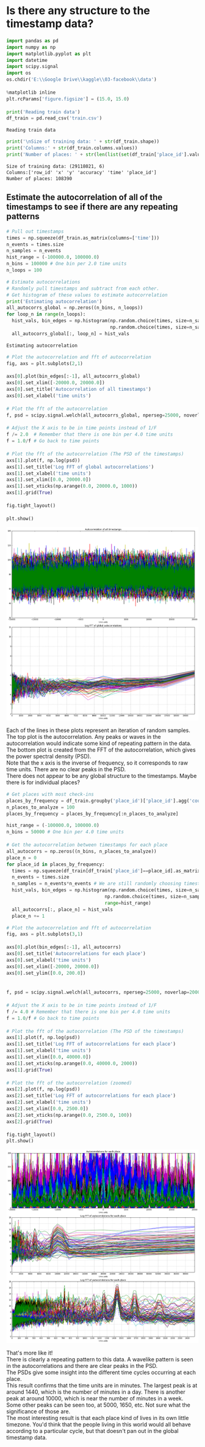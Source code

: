
# Is there any structure to the timestamp data?


```python
import pandas as pd
import numpy as np
import matplotlib.pyplot as plt
import datetime
import scipy.signal
import os
os.chdir('E:\\Google Drive\\kaggle\\03-facebook\\data')

%matplotlib inline
plt.rcParams['figure.figsize'] = (15.0, 15.0)

print('Reading train data')
df_train = pd.read_csv('train.csv')
```

    Reading train data
    


```python
print('\nSize of training data: ' + str(df_train.shape))
print('Columns:' + str(df_train.columns.values))
print('Number of places: ' + str(len(list(set(df_train['place_id'].values.tolist()))))) # set() for unique id
```

    
    Size of training data: (29118021, 6)
    Columns:['row_id' 'x' 'y' 'accuracy' 'time' 'place_id']
    Number of places: 108390
    

## Estimate the autocorrelation of all of the timestamps to see if there are any repeating patterns


```python
# Pull out timestamps
times = np.squeeze(df_train.as_matrix(columns=['time']))
n_events = times.size
n_samples = n_events
hist_range = (-100000.0, 100000.0)
n_bins = 100000 # One bin per 2.0 time units
n_loops = 100
```


```python
# Estimate autocorrelations
# Randomly pull timestamps and subtract from each other. 
# Get histogram of these values to estimate autocorrelation
print('Estimating autocorrelation')
all_autocorrs_global = np.zeros((n_bins, n_loops))
for loop_n in range(n_loops):
  hist_vals, bin_edges = np.histogram(np.random.choice(times, size=n_samples, replace=True) - \
                                      np.random.choice(times, size=n_samples, replace=True), bins=n_bins, range=hist_range)
  all_autocorrs_global[:, loop_n] = hist_vals
```

    Estimating autocorrelation
    


```python
# Plot the autocorrelation and fft of autocorrelation
fig, axs = plt.subplots(2,1)

axs[0].plot(bin_edges[:-1], all_autocorrs_global)
axs[0].set_xlim([-20000.0, 20000.0])
axs[0].set_title('Autocorrelation of all timestamps')
axs[0].set_xlabel('time units')

# Plot the fft of the autocorrelation
f, psd = scipy.signal.welch(all_autocorrs_global, nperseg=25000, noverlap=20000, return_onesided=True, axis=0)

# Adjust the X axis to be in time points instead of 1/F
f /= 2.0  # Remember that there is one bin per 4.0 time units
f = 1.0/f # Go back to time points

# Plot the fft of the autocorrelation (The PSD of the timestamps)
axs[1].plot(f, np.log(psd))
axs[1].set_title('Log FFT of global autocorrelations')
axs[1].set_xlabel('time units')
axs[1].set_xlim([0.0, 20000.0])
axs[1].set_xticks(np.arange(0.0, 20000.0, 1000))
axs[1].grid(True)

fig.tight_layout()

plt.show()
```


![png](output_6_0.png)


Each of the lines in these plots represent an iteration of random samples.  
The top plot is the autocorrelation. Any peaks or waves in the autocorrelation would indicate some kind of repeating pattern in the data.  
The bottom plot is created from the FFT of the autocorrelation, which gives the power spectral density (PSD).  
Note that the x axis is the inverse of frequency, so it corresponds to raw time units. There are no clear peaks in the PSD.  
There does not appear to be any global structure to the timestamps. Maybe there is for individual places?  


```python
# Get places with most check-ins
places_by_frequency = df_train.groupby('place_id')['place_id'].agg('count').sort_values(ascending=False).index.tolist()
n_places_to_analyze = 100
places_by_frequency = places_by_frequency[:n_places_to_analyze]
```


```python
hist_range = (-100000.0, 100000.0)
n_bins = 50000 # One bin per 4.0 time units

# Get the autocorrelation between timestamps for each place
all_autocorrs = np.zeros((n_bins, n_places_to_analyze))
place_n = 0
for place_id in places_by_frequency:
  times = np.squeeze(df_train[df_train['place_id']==place_id].as_matrix(columns=['time']))
  n_events = times.size
  n_samples = n_events*n_events # We are still randomly choosing timestamps, but this should give good coverage
  hist_vals, bin_edges = np.histogram(np.random.choice(times, size=n_samples, replace=True) - \
                                    np.random.choice(times, size=n_samples, replace=True), bins=n_bins,
                                    range=hist_range)
  all_autocorrs[:, place_n] = hist_vals
  place_n += 1
```


```python
# Plot the autocorrelation and fft of autocorrelation
fig, axs = plt.subplots(3,1)

axs[0].plot(bin_edges[:-1], all_autocorrs)
axs[0].set_title('Autocorrelations for each place')
axs[0].set_xlabel('time units')
axs[0].set_xlim([-20000, 20000.0])
axs[0].set_ylim([0.0, 200.0])


f, psd = scipy.signal.welch(all_autocorrs, nperseg=25000, noverlap=20000, return_onesided=True, axis=0)

# Adjust the X axis to be in time points instead of 1/F
f /= 4.0 # Remember that there is one bin per 4.0 time units
f = 1.0/f # Go back to time points

# Plot the fft of the autocorrelation (The PSD of the timestamps)
axs[1].plot(f, np.log(psd))
axs[1].set_title('Log FFT of autocorrelations for each place')
axs[1].set_xlabel('time units')
axs[1].set_xlim([0.0, 40000.0])
axs[1].set_xticks(np.arange(0.0, 40000.0, 2000))
axs[1].grid(True)

# Plot the fft of the autocorrelation (zoomed)
axs[2].plot(f, np.log(psd))
axs[2].set_title('Log FFT of autocorrelations for each place')
axs[2].set_xlabel('time units')
axs[2].set_xlim([0.0, 2500.0])
axs[2].set_xticks(np.arange(0.0, 2500.0, 100))
axs[2].grid(True)

fig.tight_layout()
plt.show()
```


![png](output_10_0.png)


That's more like it!  
There is clearly a repeating pattern to this data. A wavelike pattern is seen in the autocorrelations and there are clear peaks in the PSD.  
The PSDs give some insight into the different time cycles occurring at each place.  
This result confirms that the time units are in minutes. The largest peak is at around 1440, which is the number of minutes in a day. There is another peak at around 10000, which is near the number of minutes in a week. Some other peaks can be seen too, at 5000, 1650, etc. Not sure what the significance of those are.  
The most interesting result is that each place kind of lives in its own little timezone. You'd think that the people living in this world would all behave according to a particular cycle, but that doesn't pan out in the global timestamp data.  


```python

```
